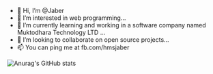 - 👋 Hi, I’m @Jaber
- 👀 I’m interested in web programming...
- 🌱 I’m currently learning and working in a software company named Muktodhara Technology LTD ...
- 💞️ I’m looking to collaborate on open source projects...
- 📫 You can ping me at fb.com/hmsjaber

![Anurag's GitHub stats](https://github-readme-stats.vercel.app/api?username=hmsjaber&show_icons=true&theme=dark)

<!---
hmsjaber/hmsjaber is a ✨ special ✨ repository because its `README.md` (this file) appears on your GitHub profile.
You can click the Preview link to take a look at your changes.
--->
